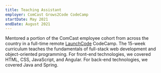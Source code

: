 ```yaml
---
title: Teaching Assistant
employer: ComCast Grows2Code CodeCamp
startDate: May 2021
endDate: August 2021
---
```


Mentored a portion of the ComCast employee cohort from across the country in a full-time remote [LaunchCode](https://launchcode.org) CodeCamp. The 15-week curriculum teaches the fundamentals of full-stack web development and object-oriented programming. For front-end technologies, we covered HTML, CSS, JavaScript, and Angular. For back-end technologies, we covered Java and Spring.
